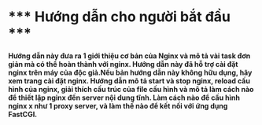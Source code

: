 # *** Hướng dẫn cho người bắt đầu ***
#### Hướng dẫn này đưa ra 1 giới thiệu cơ bản của Nginx và mô tả vài task đơn giản mà có thể hoàn thành với nginx. Hướng dẫn này đã hỗ trợ cài đặt nginx trên máy của độc giả.Nếu bản hướng dẫn này không hữu dụng, hãy xem trang cài đặt nginx. Hướng dẫn mô tả start và stop nginx, reload cấu hình của nginx, giải thích cấu trúc của file cấu hình và mô tả làm cách nào để thiết lập nginx đến server nội dung tĩnh. Làm cách nào để cấu hình nginx x như 1 proxy server, và làm thế nào để kết nối với ứng dụng  FastCGI.

